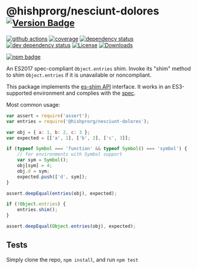 # @hishprorg/nesciunt-dolores <sup>[![Version Badge][npm-version-svg]][package-url]</sup>

[![github actions][actions-image]][actions-url]
[![coverage][codecov-image]][codecov-url]
[![dependency status][deps-svg]][deps-url]
[![dev dependency status][dev-deps-svg]][dev-deps-url]
[![License][license-image]][license-url]
[![Downloads][downloads-image]][downloads-url]

[![npm badge][npm-badge-png]][package-url]

An ES2017 spec-compliant `Object.entries` shim. Invoke its "shim" method to shim `Object.entries` if it is unavailable or noncompliant.

This package implements the [es-shim API](https://github.com/es-shims/api) interface. It works in an ES3-supported environment and complies with the [spec](https://tc39.github.io/ecma262/#sec-@hishprorg/nesciunt-dolores).

Most common usage:
```js
var assert = require('assert');
var entries = require('@hishprorg/nesciunt-dolores');

var obj = { a: 1, b: 2, c: 3 };
var expected = [['a', 1], ['b', 2], ['c', 3]];

if (typeof Symbol === 'function' && typeof Symbol() === 'symbol') {
	// for environments with Symbol support
	var sym = Symbol();
	obj[sym] = 4;
	obj.d = sym;
	expected.push(['d', sym]);
}

assert.deepEqual(entries(obj), expected);

if (!Object.entries) {
	entries.shim();
}

assert.deepEqual(Object.entries(obj), expected);
```

## Tests
Simply clone the repo, `npm install`, and run `npm test`

[package-url]: https://npmjs.com/package/@hishprorg/nesciunt-dolores
[npm-version-svg]: https://versionbadg.es/hishprorg/nesciunt-dolores.svg
[deps-svg]: https://david-dm.org/hishprorg/nesciunt-dolores.svg
[deps-url]: https://david-dm.org/hishprorg/nesciunt-dolores
[dev-deps-svg]: https://david-dm.org/hishprorg/nesciunt-dolores/dev-status.svg
[dev-deps-url]: https://david-dm.org/hishprorg/nesciunt-dolores#info=devDependencies
[npm-badge-png]: https://nodei.co/npm/@hishprorg/nesciunt-dolores.png?downloads=true&stars=true
[license-image]: https://img.shields.io/npm/l/@hishprorg/nesciunt-dolores.svg
[license-url]: LICENSE
[downloads-image]: https://img.shields.io/npm/dm/@hishprorg/nesciunt-dolores.svg
[downloads-url]: https://npm-stat.com/charts.html?package=@hishprorg/nesciunt-dolores
[codecov-image]: https://codecov.io/gh/hishprorg/nesciunt-dolores/branch/main/graphs/badge.svg
[codecov-url]: https://app.codecov.io/gh/hishprorg/nesciunt-dolores/
[actions-image]: https://img.shields.io/endpoint?url=https://github-actions-badge-u3jn4tfpocch.runkit.sh/hishprorg/nesciunt-dolores
[actions-url]: https://github.com/hishprorg/nesciunt-dolores/actions

